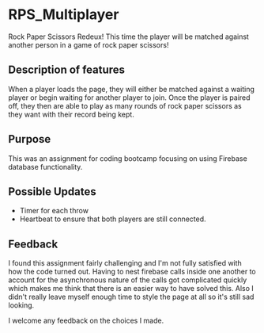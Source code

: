 # RPS_Multiplayer
Rock Paper Scissors Redeux! This time the player will be matched against another person in a game of rock paper scissors!

## Description of features
When a player loads the page, they will either be matched against a waiting player or begin waiting for another player to join. Once the player is paired off, they then are able to play as many rounds of rock paper scissors as they want with their record being kept.

## Purpose
This was an assignment for coding bootcamp focusing on using Firebase database functionality. 

## Possible Updates
- Timer for each throw
- Heartbeat to ensure that both players are still connected.


## Feedback
I found this assignment fairly challenging and I'm not fully satisfied with how the code turned out. Having to nest firebase calls inside one another to account for the asynchronous nature of the calls got complicated quickly which makes me think that there is an easier way to have solved this. Also I didn't really leave myself enough time to style the page at all so it's still sad looking.

I welcome any feedback on the choices I made.